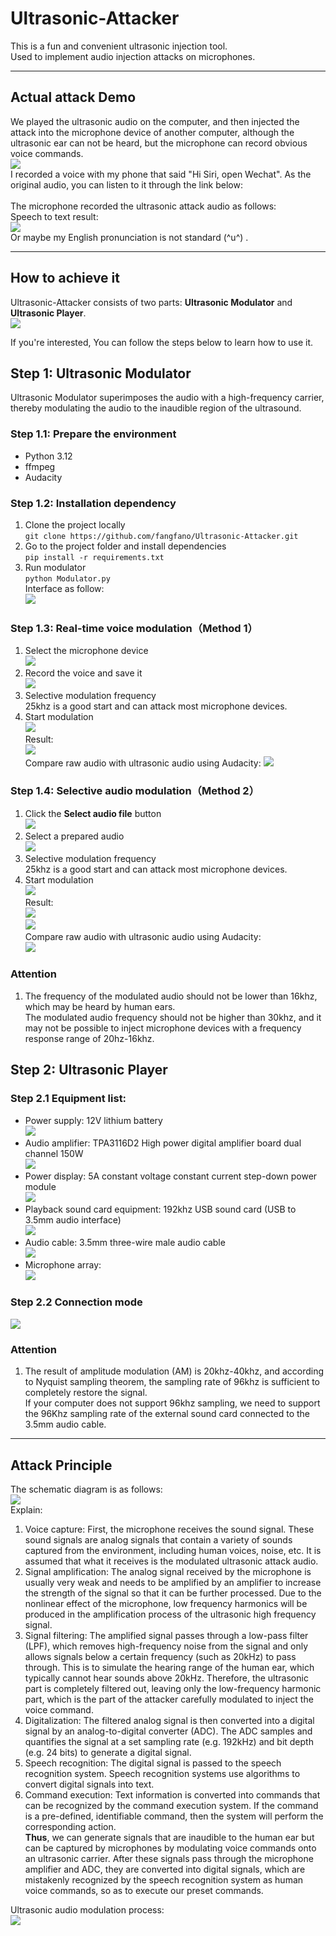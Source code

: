 # Ultrasonic-Attacker  
This is a fun and convenient ultrasonic injection tool.  
Used to implement audio injection attacks on microphones.   

---

## Actual attack Demo  
We played the ultrasonic audio on the computer, and then injected the attack into the microphone device of another computer, although the ultrasonic ear can not be heard, but the microphone can record obvious voice commands.  
![](https://github.com/fangfano/Ultrasonic-Attacker/blob/main/picture/Actual%20working%20condition.png)   
I recorded a voice with my phone that said "Hi Siri, open Wechat". As the original audio, you can listen to it through the link below:   
[](https://github.com/fangfano/Ultrasonic-Attacker/blob/main/picture/Original%audio.mp3)  
The microphone recorded the ultrasonic attack audio as follows:  
[](https://github.com/fangfano/Ultrasonic-Attacker/blob/main/picture/Attack%effect.mp3)
Speech to text result:  
![](https://github.com/fangfano/Ultrasonic-Attacker/blob/main/picture/speech%to%text.png)  
Or maybe my English pronunciation is not standard (^u^) .  

---

## How to achieve it
Ultrasonic-Attacker consists of two parts: **Ultrasonic Modulator** and **Ultrasonic Player**.  
![](https://github.com/fangfano/Ultrasonic-Attacker/blob/main/picture/Ultrasonic-Attacker.png)  

If you're interested, You can follow the steps below to learn how to use it.
## Step 1: Ultrasonic Modulator  
Ultrasonic Modulator superimposes the audio with a high-frequency carrier, thereby modulating the audio to the inaudible region of the ultrasound.  

### Step 1.1: Prepare the environment
- Python 3.12
- ffmpeg
- Audacity  

### Step 1.2: Installation dependency  
1. Clone the project locally  
``git clone https://github.com/fangfano/Ultrasonic-Attacker.git``  
2. Go to the project folder and install dependencies  
``pip install -r requirements.txt``  
3. Run modulator  
``python Modulator.py``  
Interface as follow:  
![](https://github.com/fangfano/Ultrasonic-Attacker/blob/main/picture/interface.png)  

### Step 1.3: Real-time voice modulation（Method 1）  
1. Select the microphone device  
![](https://github.com/fangfano/Ultrasonic-Attacker/blob/main/picture/Select%20your%20device.png)  
2. Record the voice and save it  
![](https://github.com/fangfano/Ultrasonic-Attacker/blob/main/picture/Recording%20audio.png)  
3. Selective modulation frequency  
25khz is a good start and can attack most microphone devices.  
4. Start modulation    
![](https://github.com/fangfano/Ultrasonic-Attacker/blob/main/picture/modulation.png)   
Result:  
![](https://github.com/fangfano/Ultrasonic-Attacker/blob/main/picture/result%201.png)  
Compare raw audio with ultrasonic audio using Audacity:
![](https://github.com/fangfano/Ultrasonic-Attacker/blob/main/picture/ompare%20result%200.png)   

### Step 1.4: Selective audio modulation（Method 2）  
1. Click the **Select audio file** button  
![](https://github.com/fangfano/Ultrasonic-Attacker/blob/main/picture/click%20select%20file%20button.png)   
2. Select a prepared audio  
![](https://github.com/fangfano/Ultrasonic-Attacker/blob/main/picture/an%20audio%20file.png)  
3. Selective modulation frequency  
25khz is a good start and can attack most microphone devices.  
4. Start modulation  
![](https://github.com/fangfano/Ultrasonic-Attacker/blob/main/picture/start.png)  
Result:   
![](https://github.com/fangfano/Ultrasonic-Attacker/blob/main/picture/modulation2.png)  
![](https://github.com/fangfano/Ultrasonic-Attacker/blob/main/picture/result%202.png)  
Compare raw audio with ultrasonic audio using Audacity:  
![](https://github.com/fangfano/Ultrasonic-Attacker/blob/main/picture/ompare%20result%201.png)  

### Attention  
1. The frequency of the modulated audio should not be lower than 16khz, which may be heard by human ears.   
The modulated audio frequency should not be higher than 30khz, and it may not be possible to inject microphone devices with a frequency response range of 20hz-16khz.  

## Step 2: Ultrasonic Player  
### Step 2.1 Equipment list:   
- Power supply: 12V lithium battery    
![](https://github.com/fangfano/Ultrasonic-Attacker/blob/main/picture/12V%20battery.png)  
- Audio amplifier: TPA3116D2 High power digital amplifier board dual channel 150W  
![](https://github.com/fangfano/Ultrasonic-Attacker/blob/main/picture/TPA3116D2.png)   
- Power display: 5A constant voltage constant current step-down power module  
![](https://github.com/fangfano/Ultrasonic-Attacker/blob/main/picture/Power%20display%20module.png)  
- Playback sound card equipment: 192khz USB sound card (USB to 3.5mm audio interface)  
![](https://github.com/fangfano/Ultrasonic-Attacker/blob/main/picture/192khz%20sound%20card.png)  
- Audio cable: 3.5mm three-wire male audio cable   
![](https://github.com/fangfano/Ultrasonic-Attacker/blob/main/picture/3.5mm%20Audio%20cable.png)  
- Microphone array:  
![](https://github.com/fangfano/Ultrasonic-Attacker/blob/main/picture/Ultrasonic%20array.jpg)  

### Step 2.2 Connection mode  
![](https://github.com/fangfano/Ultrasonic-Attacker/blob/main/picture/Attack%20system%20wiring%20diagram.png)  

### Attention  
1. The result of amplitude modulation (AM) is 20khz-40khz, and according to Nyquist sampling theorem, the sampling rate of 96khz is sufficient to completely restore the signal.   
If your computer does not support 96khz sampling, we need to support the 96Khz sampling rate of the external sound card connected to the 3.5mm audio cable.  

---

## Attack Principle  
The schematic diagram is as follows:  
![](https://github.com/fangfano/Ultrasonic-Attacker/blob/main/picture/Attack%20principle.png)  
Explain:  
1. Voice capture: First, the microphone receives the sound signal. These sound signals are analog signals that contain a variety of sounds captured from the environment, including human voices, noise, etc. It is assumed that what it receives is the modulated ultrasonic attack audio.
2. Signal amplification: The analog signal received by the microphone is usually very weak and needs to be amplified by an amplifier to increase the strength of the signal so that it can be further processed. Due to the nonlinear effect of the microphone, low frequency harmonics will be produced in the amplification process of the ultrasonic high frequency signal.
3. Signal filtering: The amplified signal passes through a low-pass filter (LPF), which removes high-frequency noise from the signal and only allows signals below a certain frequency (such as 20kHz) to pass through. This is to simulate the hearing range of the human ear, which typically cannot hear sounds above 20kHz. Therefore, the ultrasonic part is completely filtered out, leaving only the low-frequency harmonic part, which is the part of the attacker carefully modulated to inject the voice command.
4. Digitalization: The filtered analog signal is then converted into a digital signal by an analog-to-digital converter (ADC). The ADC samples and quantifies the signal at a set sampling rate (e.g. 192kHz) and bit depth (e.g. 24 bits) to generate a digital signal.
5. Speech recognition: The digital signal is passed to the speech recognition system. Speech recognition systems use algorithms to convert digital signals into text.
6. Command execution: Text information is converted into commands that can be recognized by the command execution system. If the command is a pre-defined, identifiable command, then the system will perform the corresponding action.  
**Thus**, we can generate signals that are inaudible to the human ear but can be captured by microphones by modulating voice commands onto an ultrasonic carrier. After these signals pass through the microphone amplifier and ADC, they are converted into digital signals, which are mistakenly recognized by the speech recognition system as human voice commands, so as to execute our preset commands.  

Ultrasonic audio modulation process:  
![](https://github.com/fangfano/Ultrasonic-Attacker/blob/main/picture/Flow%20chart%20of%20modulator%20operation.png)  